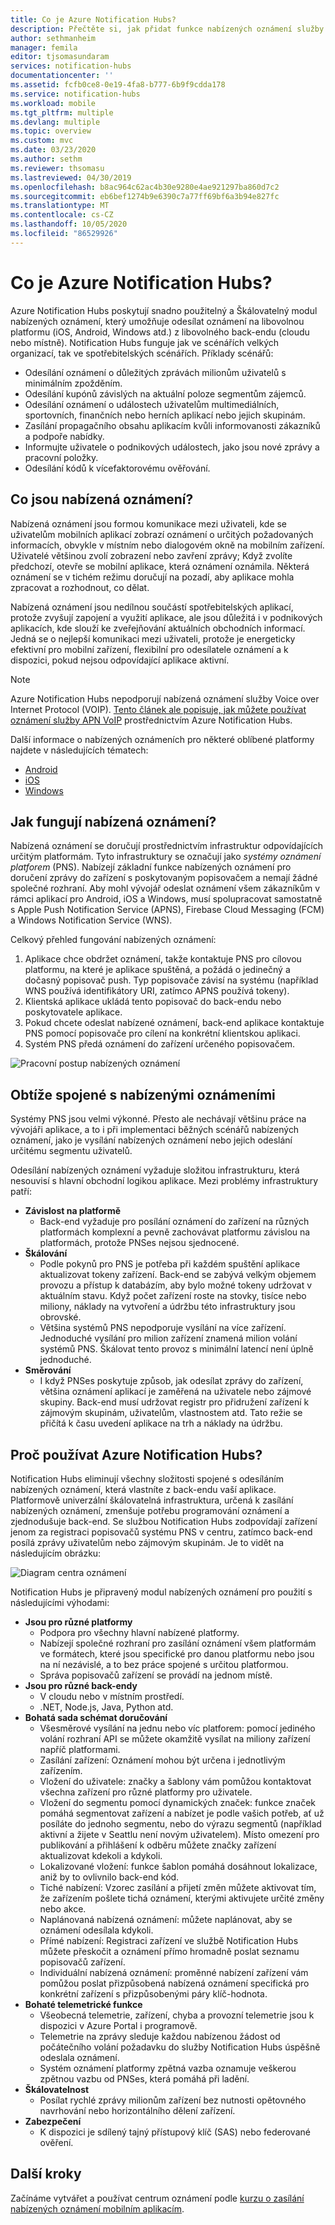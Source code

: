 ```yaml
---
title: Co je Azure Notification Hubs?
description: Přečtěte si, jak přidat funkce nabízených oznámení služby Azure Notification Hubs.
author: sethmanheim
manager: femila
editor: tjsomasundaram
services: notification-hubs
documentationcenter: ''
ms.assetid: fcfb0ce8-0e19-4fa8-b777-6b9f9cdda178
ms.service: notification-hubs
ms.workload: mobile
ms.tgt_pltfrm: multiple
ms.devlang: multiple
ms.topic: overview
ms.custom: mvc
ms.date: 03/23/2020
ms.author: sethm
ms.reviewer: thsomasu
ms.lastreviewed: 04/30/2019
ms.openlocfilehash: b8ac964c62ac4b30e9280e4ae921297ba860d7c2
ms.sourcegitcommit: eb6bef1274b9e6390c7a77ff69bf6a3b94e827fc
ms.translationtype: MT
ms.contentlocale: cs-CZ
ms.lasthandoff: 10/05/2020
ms.locfileid: "86529926"
---
```

# <a name="what-is-azure-notification-hubs"></a>Co je Azure Notification Hubs?

Azure Notification Hubs poskytují snadno použitelný a Škálovatelný modul nabízených oznámení, který umožňuje odesílat oznámení na libovolnou platformu (iOS, Android, Windows atd.) z libovolného back-endu (cloudu nebo místně). Notification Hubs funguje jak ve scénářích velkých organizací, tak ve spotřebitelských scénářích. Příklady scénářů:

- Odesílání oznámení o důležitých zprávách milionům uživatelů s minimálním zpožděním.
- Odesílání kupónů závislých na aktuální poloze segmentům zájemců.
- Odesílání oznámení o událostech uživatelům multimediálních, sportovních, finančních nebo herních aplikací nebo jejich skupinám.
- Zasílání propagačního obsahu aplikacím kvůli informovanosti zákazníků a podpoře nabídky.
- Informujte uživatele o podnikových událostech, jako jsou nové zprávy a pracovní položky.
- Odesílání kódů k vícefaktorovému ověřování.

## <a name="what-are-push-notifications"></a>Co jsou nabízená oznámení?

Nabízená oznámení jsou formou komunikace mezi uživateli, kde se uživatelům mobilních aplikací zobrazí oznámení o určitých požadovaných informacích, obvykle v místním nebo dialogovém okně na mobilním zařízení. Uživatelé většinou zvolí zobrazení nebo zavření zprávy; Když zvolíte předchozí, otevře se mobilní aplikace, která oznámení oznámila. Některá oznámení se v tichém režimu doručují na pozadí, aby aplikace mohla zpracovat a rozhodnout, co dělat.

Nabízená oznámení jsou nedílnou součástí spotřebitelských aplikací, protože zvyšují zapojení a využití aplikace, ale jsou důležitá i v podnikových aplikacích, kde slouží ke zveřejňování aktuálních obchodních informací. Jedná se o nejlepší komunikaci mezi uživateli, protože je energeticky efektivní pro mobilní zařízení, flexibilní pro odesílatele oznámení a k dispozici, pokud nejsou odpovídající aplikace aktivní.

> [!NOTE]
> Azure Notification Hubs nepodporují nabízená oznámení služby Voice over Internet Protocol (VOIP). [Tento článek ale popisuje, jak můžete používat oznámení služby APN VoIP](voip-apns.md) prostřednictvím Azure Notification Hubs.

Další informace o nabízených oznámeních pro některé oblíbené platformy najdete v následujících tématech:

- [Android](https://developer.android.com/guide/topics/ui/notifiers/notifications.html)
- [iOS](https://developer.apple.com/notifications/)
- [Windows](/previous-versions/windows/apps/hh779725(v=win.10))

## <a name="how-do-push-notifications-work"></a>Jak fungují nabízená oznámení?

Nabízená oznámení se doručují prostřednictvím infrastruktur odpovídajících určitým platformám. Tyto infrastruktury se označují jako *systémy oznámení platforem* (PNS). Nabízejí základní funkce nabízených oznámení pro doručení zprávy do zařízení s poskytovaným popisovačem a nemají žádné společné rozhraní. Aby mohl vývojář odeslat oznámení všem zákazníkům v rámci aplikací pro Android, iOS a Windows, musí spolupracovat samostatně s Apple Push Notification Service (APNS), Firebase Cloud Messaging (FCM) a Windows Notification Service (WNS).

Celkový přehled fungování nabízených oznámení:

1. Aplikace chce obdržet oznámení, takže kontaktuje PNS pro cílovou platformu, na které je aplikace spuštěná, a požádá o jedinečný a dočasný popisovač push. Typ popisovače závisí na systému (například WNS používá identifikátory URI, zatímco APNS používá tokeny).
2. Klientská aplikace ukládá tento popisovač do back-endu nebo poskytovatele aplikace.
3. Pokud chcete odeslat nabízené oznámení, back-end aplikace kontaktuje PNS pomocí popisovače pro cílení na konkrétní klientskou aplikaci.
4. Systém PNS předá oznámení do zařízení určeného popisovačem.

![Pracovní postup nabízených oznámení](./media/notification-hubs-overview/registration-diagram.png)

## <a name="the-challenges-of-push-notifications"></a>Obtíže spojené s nabízenými oznámeními

Systémy PNS jsou velmi výkonné. Přesto ale nechávají většinu práce na vývojáři aplikace, a to i při implementaci běžných scénářů nabízených oznámení, jako je vysílání nabízených oznámení nebo jejich odeslání určitému segmentu uživatelů.

Odesílání nabízených oznámení vyžaduje složitou infrastrukturu, která nesouvisí s hlavní obchodní logikou aplikace. Mezi problémy infrastruktury patří:

- **Závislost na platformě**
  - Back-end vyžaduje pro posílání oznámení do zařízení na různých platformách komplexní a pevně zachovávat platformu závislou na platformách, protože PNSes nejsou sjednocené.
- **Škálování**
  - Podle pokynů pro PNS je potřeba při každém spuštění aplikace aktualizovat tokeny zařízení. Back-end se zabývá velkým objemem provozu a přístup k databázím, aby bylo možné tokeny udržovat v aktuálním stavu. Když počet zařízení roste na stovky, tisíce nebo miliony, náklady na vytvoření a údržbu této infrastruktury jsou obrovské.
  - Většina systémů PNS nepodporuje vysílání na více zařízení. Jednoduché vysílání pro milion zařízení znamená milion volání systémů PNS. Škálovat tento provoz s minimální latencí není úplně jednoduché.
- **Směrování**
  - I když PNSes poskytuje způsob, jak odesílat zprávy do zařízení, většina oznámení aplikací je zaměřená na uživatele nebo zájmové skupiny. Back-end musí udržovat registr pro přidružení zařízení k zájmovým skupinám, uživatelům, vlastnostem atd. Tato režie se přičítá k času uvedení aplikace na trh a náklady na údržbu.

## <a name="why-use-azure-notification-hubs"></a>Proč používat Azure Notification Hubs?

Notification Hubs eliminují všechny složitosti spojené s odesíláním nabízených oznámení, která vlastníte z back-endu vaší aplikace. Platformově univerzální škálovatelná infrastruktura, určená k zasílání nabízených oznámení, zmenšuje potřebu programování oznámení a zjednodušuje back-end. Se službou Notification Hubs zodpovídají zařízení jenom za registraci popisovačů systému PNS v centru, zatímco back-end posílá zprávy uživatelům nebo zájmovým skupinám. Je to vidět na následujícím obrázku:

![Diagram centra oznámení](./media/notification-hubs-overview/notification-hub-diagram.png)

Notification Hubs je připravený modul nabízených oznámení pro použití s následujícími výhodami:

- **Jsou pro různé platformy**
  - Podpora pro všechny hlavní nabízené platformy.
  - Nabízejí společné rozhraní pro zasílání oznámení všem platformám ve formátech, které jsou specifické pro danou platformu nebo jsou na ní nezávislé, a to bez práce spojené s určitou platformou.
  - Správa popisovačů zařízení se provádí na jednom místě.
- **Jsou pro různé back-endy**
  - V cloudu nebo v místním prostředí.
  - .NET, Node.js, Java, Python atd.
- **Bohatá sada schémat doručování**
  - Všesměrové vysílání na jednu nebo víc platforem: pomocí jediného volání rozhraní API se můžete okamžitě vysílat na miliony zařízení napříč platformami.
  - Zasílání zařízení: Oznámení mohou být určena i jednotlivým zařízením.
  - Vložení do uživatele: značky a šablony vám pomůžou kontaktovat všechna zařízení pro různé platformy pro uživatele.
  - Vložení do segmentu pomocí dynamických značek: funkce značek pomáhá segmentovat zařízení a nabízet je podle vašich potřeb, ať už posíláte do jednoho segmentu, nebo do výrazu segmentů (například aktivní a žijete v Seattlu není novým uživatelem). Místo omezení pro publikování a přihlášení k odběru můžete značky zařízení aktualizovat kdekoli a kdykoli.
  - Lokalizované vložení: funkce šablon pomáhá dosáhnout lokalizace, aniž by to ovlivnilo back-end kód.
  - Tiché nabízení: Vzorec zasílání a přijetí změn můžete aktivovat tím, že zařízením pošlete tichá oznámení, kterými aktivujete určité změny nebo akce.
  - Naplánovaná nabízená oznámení: můžete naplánovat, aby se oznámení odesílala kdykoli.
  - Přímé nabízení: Registraci zařízení ve službě Notification Hubs můžete přeskočit a oznámení přímo hromadně poslat seznamu popisovačů zařízení.
  - Individuální nabízená oznámení: proměnné nabízení zařízení vám pomůžou poslat přizpůsobená nabízená oznámení specifická pro konkrétní zařízení s přizpůsobenými páry klíč-hodnota.
- **Bohaté telemetrické funkce**
  - Všeobecná telemetrie, zařízení, chyba a provozní telemetrie jsou k dispozici v Azure Portal i programově.
  - Telemetrie na zprávy sleduje každou nabízenou žádost od počátečního volání požadavku do služby Notification Hubs úspěšně odeslala oznámení.
  - Systém oznámení platformy zpětná vazba oznamuje veškerou zpětnou vazbu od PNSes, která pomáhá při ladění.
- **Škálovatelnost**
  - Posílat rychlé zprávy milionům zařízení bez nutnosti opětovného navrhování nebo horizontálního dělení zařízení.
- **Zabezpečení**
  - K dispozici je sdílený tajný přístupový klíč (SAS) nebo federované ověření.

## <a name="next-steps"></a>Další kroky

Začínáme vytvářet a používat centrum oznámení podle [kurzu o zasílání nabízených oznámení mobilním aplikacím](notification-hubs-android-push-notification-google-fcm-get-started.md).

[0]: ./media/notification-hubs-overview/registration-diagram.png
[1]: ./media/notification-hubs-overview/notification-hub-diagram.png

[How customers are using Notification Hubs]: https://azure.microsoft.com/services/notification-hubs
[Notification Hubs tutorials and guides]: https://azure.microsoft.com/documentation/services/notification-hubs
[iOS]: ./notification-hubs-push-notification-fixer.md
[Android]: ./notification-hubs-android-push-notification-google-gcm-get-started.md
[Windows Universal]: ./notification-hubs-windows-store-dotnet-get-started-wns-push-notification.md
[Windows Phone]: ./notification-hubs-windows-mobile-push-notifications-mpns.md
[Kindle]: ./notification-hubs-android-push-notification-google-fcm-get-started.md
[Xamarin.iOS]: ./xamarin-notification-hubs-ios-push-notification-apns-get-started.md
[Xamarin.Android]: ./xamarin-notification-hubs-push-notifications-android-gcm.md
[Microsoft.WindowsAzure.Messaging.NotificationHub]: /previous-versions/azure/reference/dn339221(v=azure.100)
[Microsoft.ServiceBus.Notifications]: /previous-versions/azure/
[App Service Mobile Apps]: /previous-versions/azure/app-service-mobile/app-service-mobile-value-prop
[templates]: notification-hubs-templates-cross-platform-push-messages.md
[Azure portal]: https://portal.azure.com
[tags]: (https://msdn.microsoft.com/library/azure/dn530749.aspx)
